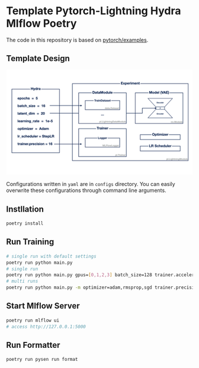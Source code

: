 # Template Pytorch-Lightning Hydra Mlflow Poetry


The code in this repository is based on [pytorch/examples](https://github.com/pytorch/examples/blob/2639cf050493df9d3cbf065d45e6025733add0f4/vae/main.py).


## Template Design

![An overview of this template](./.github/images/pytorch-template.001.png)

Configurations written in `yaml` are in `configs` directory.
You can easily overwrite these configurations through command line arguments.


## Instllation

```bash
poetry install
```

## Run Training

```bash
# single run with default settings
poetry run python main.py
# single run
poetry run python main.py gpus=[0,1,2,3] batch_size=128 trainer.accelerator=ddp trainer.precision=16 optimizer=sgd scheduler.step_size=1
# multi runs
poetry run python main.py -m optimizer=adam,rmsprop,sgd trainer.precision=16,32 scheduler.step_size=1
```

## Start Mlflow Server

```bash
poetry run mlflow ui
# access http://127.0.0.1:5000
```


## Run Formatter

```bash
poetry run pysen run format
```